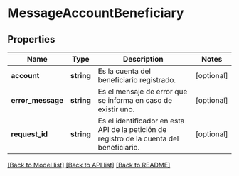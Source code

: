 # MessageAccountBeneficiary

## Properties
Name | Type | Description | Notes
------------ | ------------- | ------------- | -------------
**account** | **string** | Es la cuenta del beneficiario registrado. | [optional] 
**error_message** | **string** | Es el mensaje de error que se informa en caso de existir uno. | [optional] 
**request_id** | **string** | Es el identificador en esta API de la petición de registro de la cuenta del beneficiario. | [optional] 

[[Back to Model list]](../../README.md#documentation-for-models) [[Back to API list]](../../README.md#documentation-for-api-endpoints) [[Back to README]](../../README.md)

